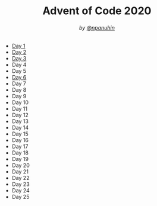 <h1 align="center">Advent of Code 2020</h1>
<h6 align="center">by <a href="https://github.com/npanuhin">@npanuhin</a></h6>

- [Day 1](Day%201)
- [Day 2](Day%202)
- [Day 3](Day%203)
- Day 4
- Day 5
- [Day 6](Day%206)
- Day 7
- Day 8
- Day 9
- Day 10
- Day 11
- Day 12
- Day 13
- Day 14
- Day 15
- Day 16
- Day 17
- Day 18
- Day 19
- Day 20
- Day 21
- Day 22
- Day 23
- Day 24
- Day 25
